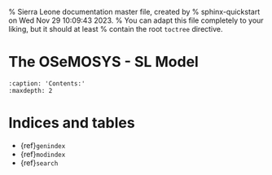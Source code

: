 % Sierra Leone documentation master file, created by
% sphinx-quickstart on Wed Nov 29 10:09:43 2023.
% You can adapt this file completely to your liking, but it should at least
% contain the root `toctree` directive.

# The OSeMOSYS - SL Model 

```{toctree}
:caption: 'Contents:'
:maxdepth: 2
```

# Indices and tables

- {ref}`genindex`
- {ref}`modindex`
- {ref}`search`

